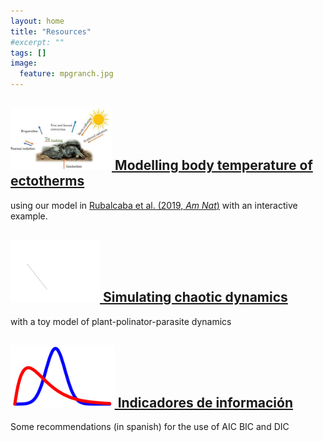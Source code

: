```yaml
---
layout: home
title: "Resources"
#excerpt: ""
tags: []
image:
  feature: mpgranch.jpg
---
```

<div class="archive-wrap">
  <dive class="page-content">
    <div class="titles">
      <div class="tile">
        <h2 class="post-title"> <a href="/posts/temperature_distributions"> 
        <img height="100" src="/images/posts/bodytemp.jpg"/>
        Modelling body temperature of ectotherms </a></h2>
        using our model in <a href = "https://www.amnat.org/an/newpapers/MayRubalcaba.html" target="_blank">       Rubalcaba et al. (2019, <i>Am Nat</i>)</a> with an interactive example.
      </div>
      <div class="tile">
        <h2 class="post-title"><a href="/posts/">
        <img height="100" src="/images/posts/atractor.gif"/>
        Simulating chaotic dynamics </a></h2>
        <p class="post-excerpt"> with a toy model of plant-polinator-parasite dynamics </p>
      </div>
      <div class="tile">
        <h2 class="post-title"><a href="/posts/information_criterion">
        <img height="100" src="/images/posts/Bayes_icon.jpg"/>
        Indicadores de información </a></h2>
        <p class="post-excerpt">Some recommendations (in spanish) for the use of AIC BIC and DIC </p>
      </div>
    </div>
  </div>
</div>